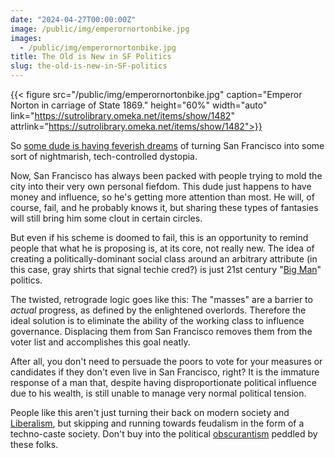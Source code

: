 ```yaml
---
date: "2024-04-27T00:00:00Z"
image: /public/img/emperornortonbike.jpg
images:
  - /public/img/emperornortonbike.jpg
title: The Old is New in SF Politics
slug: the-old-is-new-in-SF-politics
---
```

{{< figure src="/public/img/emperornortonbike.jpg" caption="Emperor Norton in carriage of State 1869." height="60%" width="auto" link="https://sutrolibrary.omeka.net/items/show/1482" attrlink="https://sutrolibrary.omeka.net/items/show/1482">}}

So [some dude is having feverish dreams](https://newrepublic.com/article/180487/balaji-srinivasan-network-state-plutocrat) of turning San Francisco into some sort of nightmarish, tech-controlled dystopia.

Now, San Francisco has always been packed with people trying to mold the city into their very own personal fiefdom. This dude just happens to have money and influence, so he's getting more attention than most. He will, of course, fail, and he probably knows it, but sharing these types of fantasies will still bring him some clout in certain circles.<!--more-->

But even if his scheme is doomed to fail, this is an opportunity to remind people that what he is proposing is, at its core, not really new. The idea of creating a politically-dominant social class around an arbitrary attribute (in this case, gray shirts that signal techie cred?) is just 21st century "[Big Man](https://en.wikipedia.org/wiki/Big_man_(anthropology))" politics.

The twisted, retrograde logic goes like this: The "masses" are a barrier to *actual* progress, as defined by the enlightened overlords. Therefore the ideal solution is to eliminate the ability of the working class to influence governance. Displacing them from San Francisco removes them from the voter list and accomplishes this goal neatly.

After all, you don't need to persuade the poors to vote for your measures or candidates if they don't even live in San Francisco, right? It is the immature response of a man that, despite having disproportionate political influence due to his wealth, is still unable to manage very normal political tension.

People like this aren't just turning their back on modern society and [Liberalism](https://en.wikipedia.org/wiki/Liberalism), but skipping and running towards feudalism in the form of a techno-caste society. Don't buy into the political [obscurantism](https://en.wikipedia.org/wiki/Obscurantism) peddled by these folks.